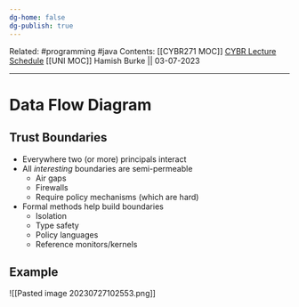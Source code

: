 ```yaml
---
dg-home: false
dg-publish: true
---
```

Related: #programming #java 
Contents: [[CYBR271 MOC]]
[CYBR Lecture Schedule](https://ecs.wgtn.ac.nz/Courses/CYBR271_2023T2/LectureSchedule)
[[UNI MOC]]
Hamish Burke || 03-07-2023
***

# Data Flow Diagram

## Trust Boundaries

- Everywhere two (or more) principals interact
- All *interesting* boundaries are semi-permeable
	- Air gaps
	- Firewalls
	- Require policy mechanisms (which are hard)
- Formal methods help build boundaries
	- Isolation
	- Type safety
	- Policy languages
	- Reference monitors/kernels

## Example

![[Pasted image 20230727102553.png]]

